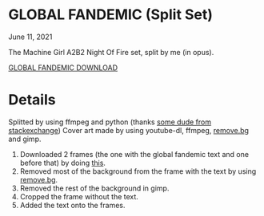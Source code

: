 # GLOBAL FANDEMIC (Split Set)

<p class="date">June 11, 2021</p>

The Machine Girl A2B2 Night Of Fire set, split by me (in opus).

[GLOBAL FANDEMIC DOWNLOAD](/blog/global_fandemic/global_fandemic.zip)

# Details

Splitted by using ffmpeg and python (thanks [some dude from stackexchange](https://unix.stackexchange.com/questions/280767/how-do-i-split-an-audio-file-into-multiple/400032#400032))
Cover art made by using youtube-dl, ffmpeg, [remove.bg](https://www.remove.bg/) and gimp.

1. Downloaded 2 frames (the one with the global fandemic text and one before that) by doing [this](https://askubuntu.com/questions/1155446/is-it-possible-to-only-download-a-single-frame-from-a-youtube-video/1155468#1155468).
2. Removed most of the background from the frame with the text by using [remove.bg](https://www.remove.bg/).
3. Removed the rest of the background in gimp.
4. Cropped the frame without the text.
5. Added the text onto the frames.
</article>
